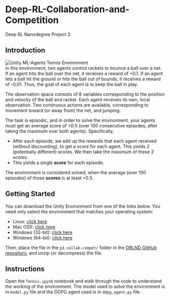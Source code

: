 # Deep-RL-Collaboration-and-Competition
Deep RL Nanodegree Project 3

## Introduction
![Unity ML-Agents Tennis Environment](https://video.udacity-data.com/topher/2018/May/5af7955a_tennis/tennis.png)</br>
In this environment, two agents control rackets to bounce a ball over a net. If an agent hits the ball over the net, it receives a 
reward of +0.1. If an agent lets a ball hit the ground or hits the ball out of bounds, it receives a reward of -0.01. Thus, the goal
of each agent is to keep the ball in play.</br>

The observation space consists of 8 variables corresponding to the position and velocity of the ball and racket. Each agent receives
its own, local observation. Two continuous actions are available, corresponding to movement toward (or away from) the net, and jumping.</br>

The task is episodic, and in order to solve the environment, your agents must get an average score of +0.5 (over 100 consecutive episodes, 
after taking the maximum over both agents). Specifically,

- After each episode, we add up the rewards that each agent received (without discounting), to get a score for each agent. 
This yields 2 (potentially different) scores. We then take the maximum of these 2 scores.
- This yields a single **score** for each episode. </br>

The environment is considered solved, when the average (over 100 episodes) of those **scores** is at least +0.5.

## Getting Started
You can download the Unity Environment from one of the links below. You need only select the environment that matches your 
operating system:

- Linux: [click here](https://s3-us-west-1.amazonaws.com/udacity-drlnd/P3/Tennis/Tennis_Linux.zip)
- Mac OSX: [click here](https://s3-us-west-1.amazonaws.com/udacity-drlnd/P3/Tennis/Tennis.app.zip)
- Windows (32-bit): [click here](https://s3-us-west-1.amazonaws.com/udacity-drlnd/P3/Tennis/Tennis_Windows_x86.zip)
- Windows (64-bit): [click here](https://s3-us-west-1.amazonaws.com/udacity-drlnd/P3/Tennis/Tennis_Windows_x86_64.zip) </br>

Then, place the file in the ```p3_collab-compet/``` folder in the [DRLND GitHub repository](https://github.com/udacity/deep-reinforcement-learning#dependencies),
and unzip (or decompress) the file.

## Instructions

Open the ```Tennis.ipynb``` notebook and walk through the code to understand the working of the environment. The model used to solve the environment
is in ```model.py``` file and the DDPG agent used is in ```ddpg_agent.py``` file.
